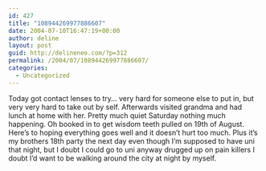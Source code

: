 ```yaml
---
id: 427
title: "108944269977886607"
date: 2004-07-10T16:47:19+00:00
author: deline
layout: post
guid: http://delineneo.com/?p=312
permalink: /2004/07/108944269977886607/
categories:
  - Uncategorized
---
```

Today got contact lenses to try&#8230; very hard for someone else to put in, but very very hard to take out by self. Afterwards visited grandma and had lunch at home with her. Pretty much quiet Saturday nothing much happening. Oh booked in to get wisdom teeth pulled on 19th of August. Here&#8217;s to hoping everything goes well and it doesn&#8217;t hurt too much. Plus it&#8217;s my brothers 18th party the next day even though I&#8217;m supposed to have uni that night, but I doubt I could go to uni anyway drugged up on pain killers I doubt I&#8217;d want to be walking around the city at night by myself.

